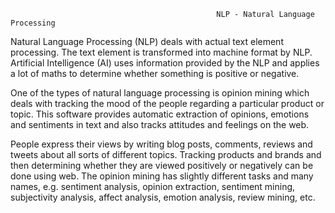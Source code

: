                                                   NLP - Natural Language Processing
Natural Language Processing (NLP) deals with actual text element processing. The text element is transformed into machine format by NLP. Artificial Intelligence (AI) uses information provided by the NLP and applies a lot of maths to determine whether something is positive or negative.

One of the types of natural language processing is opinion mining which deals with tracking the mood of the people regarding a particular product or topic. This software provides automatic extraction of opinions, emotions and sentiments in text and also tracks attitudes and feelings on the web.

People express their views by writing blog posts, comments, reviews and tweets about all sorts of different topics. Tracking products and brands and then determining whether they are viewed positively or negatively can be done using web. The opinion mining has slightly different tasks and many names, e.g. sentiment analysis, opinion extraction, sentiment mining, subjectivity analysis, affect analysis, emotion analysis, review mining, etc.
